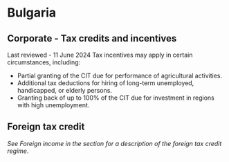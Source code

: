 # Bulgaria
## Corporate - Tax credits and incentives
Last reviewed - 11 June 2024
Tax incentives may apply in certain circumstances, including:
  * Partial granting of the CIT due for performance of agricultural activities. 
  * Additional tax deductions for hiring of long-term unemployed, handicapped, or elderly persons. 
  * Granting back of up to 100% of the CIT due for investment in regions with high unemployment. 


## Foreign tax credit
_See Foreign income in the section for a description of the foreign tax credit regime_.
